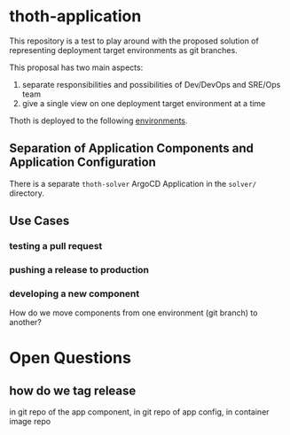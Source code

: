 # thoth-application

This repository is a test to play around with the proposed solution of representing deployment target environments
as git branches.

This proposal has two main aspects:

1. separate responsibilities and possibilities of Dev/DevOps and SRE/Ops team
2. give a single view on one deployment target environment at a time

Thoth is deployed to the following [environments](docs/environments.md).

## Separation of Application Components and Application Configuration

There is a separate `thoth-solver` ArgoCD Application in the `solver/` directory.  

## Use Cases

### testing a pull request

### pushing a release to production

### developing a new component

How do we move components from one environment (git branch) to another?

# Open Questions

## how do we tag release

in git repo of the app component, in git repo of app config, in container image repo